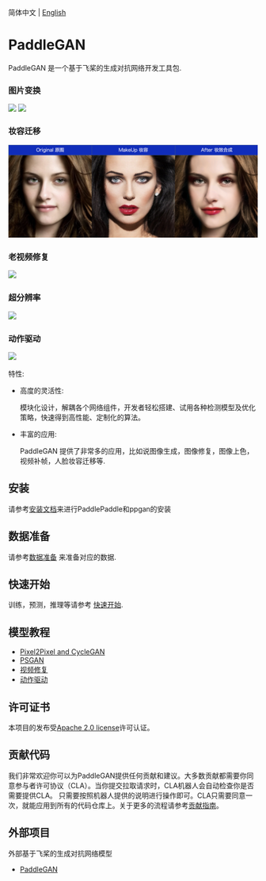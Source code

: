 简体中文 | [English](./README_en.md)

# PaddleGAN

PaddleGAN 是一个基于飞桨的生成对抗网络开发工具包.

### 图片变换
![](./docs/imgs/A2B.png)
![](./docs/imgs/B2A.png)

### 妆容迁移
![](./docs/imgs/makeup_shifter.png)

### 老视频修复
![](./docs/imgs/color_sr_peking.gif)

### 超分辨率
![](./docs/imgs/sr_demo.png)

### 动作驱动
![](./docs/imgs/first_order.gif)

特性:

- 高度的灵活性:

  模块化设计，解耦各个网络组件，开发者轻松搭建、试用各种检测模型及优化策略，快速得到高性能、定制化的算法。

- 丰富的应用:

  PaddleGAN 提供了非常多的应用，比如说图像生成，图像修复，图像上色，视频补帧，人脸妆容迁移等.

## 安装

请参考[安装文档](./docs/install.md)来进行PaddlePaddle和ppgan的安装

## 数据准备
请参考[数据准备](./docs/data_prepare.md) 来准备对应的数据.


## 快速开始
训练，预测，推理等请参考 [快速开始](./docs/get_started.md).

## 模型教程
* [Pixel2Pixel and CycleGAN](./docs/tutorials/pix2pix_cyclegan.md)
* [PSGAN](./docs/tutorials/psgan.md)
* [视频修复](./docs/tutorials/video_restore.md)
* [动作驱动](./docs/tutorials/motion_driving.md)

## 许可证书
本项目的发布受[Apache 2.0 license](LICENSE)许可认证。


## 贡献代码

我们非常欢迎你可以为PaddleGAN提供任何贡献和建议。大多数贡献都需要你同意参与者许可协议（CLA）。当你提交拉取请求时，CLA机器人会自动检查你是否需要提供CLA。 只需要按照机器人提供的说明进行操作即可。CLA只需要同意一次，就能应用到所有的代码仓库上。关于更多的流程请参考[贡献指南](docs/CONTRIBUTE.md)。


## 外部项目

外部基于飞桨的生成对抗网络模型

+ [PaddleGAN](https://github.com/PaddlePaddle/PaddleGAN)
